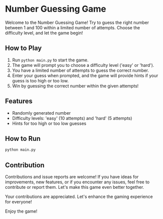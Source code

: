 # Number Guessing Game

Welcome to the Number Guessing Game! Try to guess the right number between 1 and 100 within a limited number of attempts. Choose the difficulty level, and let the game begin!

## How to Play

1. Run `python main.py` to start the game.
2. The game will prompt you to choose a difficulty level ('easy' or 'hard').
3. You have a limited number of attempts to guess the correct number.
4. Enter your guess when prompted, and the game will provide hints if your guess is too high or too low.
5. Win by guessing the correct number within the given attempts!

## Features

- Randomly generated number
- Difficulty levels: 'easy' (10 attempts) and 'hard' (5 attempts)
- Hints for too high or too low guesses

## How to Run

```bash
python main.py
```

## Contribution

Contributions and issue reports are welcome! If you have ideas for improvements, new features, or if you encounter any issues, feel free to contribute or report them. Let's make this game even better together.

Your contributions are appreciated. Let's enhance the gaming experience for everyone!

Enjoy the game!
